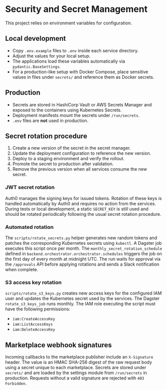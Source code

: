 # Security and Secret Management

This project relies on environment variables for configuration.

## Local development

- Copy `.env.example` files to `.env` inside each service directory.
- Adjust the values for your local setup.
- The applications load these variables automatically via `pydantic.BaseSettings`.
- For a production-like setup with Docker Compose, place sensitive values in
  files under `secrets/` and reference them as Docker secrets.

## Production

- Secrets are stored in HashiCorp Vault or AWS Secrets Manager and exposed to
  the containers using Kubernetes Secrets.
- Deployment manifests mount the secrets under `/run/secrets`.
- `.env` files are **not** used in production.

## Secret rotation procedure

1. Create a new version of the secret in the secret manager.
2. Update the deployment configuration to reference the new version.
3. Deploy to a staging environment and verify the rollout.
4. Promote the secret to production after validation.
5. Remove the previous version when all services consume the new secret.

### JWT secret rotation

Auth0 manages the signing keys for issued tokens. Rotation of these keys is
handled automatically by Auth0 and requires no action from the services. During
tests or local development, a static ``SECRET_KEY`` is still used and should be
rotated periodically following the usual secret rotation procedure.

### Automated rotation

The ``scripts/rotate_secrets.py`` helper generates new random tokens and patches
the corresponding Kubernetes secrets using ``kubectl``. A Dagster job executes
this script once per month. The ``monthly_secret_rotation_schedule`` defined in
``backend.orchestrator.orchestrator.schedules`` triggers the job on the first
day of every month at midnight UTC. The run waits for approval via the
``/approvals`` API before applying rotations and sends a Slack notification when
complete.

### S3 access key rotation

``scripts/rotate_s3_keys.py`` creates new access keys for the configured IAM
user and updates the Kubernetes secret used by the services. The Dagster
``rotate_s3_keys_job`` runs monthly. The IAM role executing the script must have
the following permissions:

- ``iam:CreateAccessKey``
- ``iam:ListAccessKeys``
- ``iam:DeleteAccessKey``

## Marketplace webhook signatures

Incoming callbacks to the marketplace publisher include an ``X-Signature``
header. The value is an HMAC SHA-256 digest of the raw request body using a
secret unique to each marketplace. Secrets are stored under ``secrets/`` and are
loaded by the settings module from ``/run/secrets`` in production. Requests
without a valid signature are rejected with ``403 Forbidden``.
